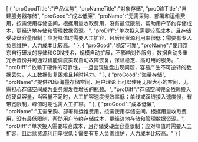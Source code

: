 [
	{
		"proGoodTitle":"产品优势",
		"proNameTitle":"对象存储",
		"proDiffTitle":"自建服务器存储",
		"proGood":"成本低廉",
		"proName":"无需采购、部署和运维费用，按需使用存储空间，根据用量收取费用，没有最低限制，帮助用户节约存储成本，更经济地存储和管理数据资源。",
		"proDiff":"单次投入需要较高成本，且存储受硬盘容量限制；应对峰值时需要人工扩容，且后续资源利用率很低；需要有专人负责维护，人力成本比较高。"
	},
	{
		"proGood":"稳定可靠",
		"proName":"使用京东自行研发的存储和CDN技术，规模自动扩展，不影响对外服务，数据自动多重冗余备份并可通过智能调度实现自动故障恢复，保证稳定、高可用的服务。",
		"proDiff":"依赖于硬件的可靠性，一旦出现磁盘出现问题，容易产生不可逆转的数据丢失，人工数据恢复困难且耗时耗力。"
	},
	{
		"proGood":"海量存储",
		"proName":"提供PB级海量存储空间，用户理论上可以使用无限大小的空间，无需担心存储空间成为业务爆发性增长的瓶颈。",
		"proDiff":"存储空间完全依赖投入的硬盘容量，当容量不足时，人工扩容速度慢效率低；单线或双线接入速度慢，有带宽限制，峰值时期也需人工扩容。"
	},
	{
		"proGood":"成本低廉",
		"proName":"无需采购、部署和运维费用，按需使用存储空间，根据用量收取费用，没有最低限制，帮助用户节约存储成本，更经济地存储和管理数据资源。",
		"proDiff":"单次投入需要较高成本，且存储受硬盘容量限制；应对峰值时需要人工扩容，且后续资源利用率很低；需要有专人负责维护，人力成本比较高。"
	}
]